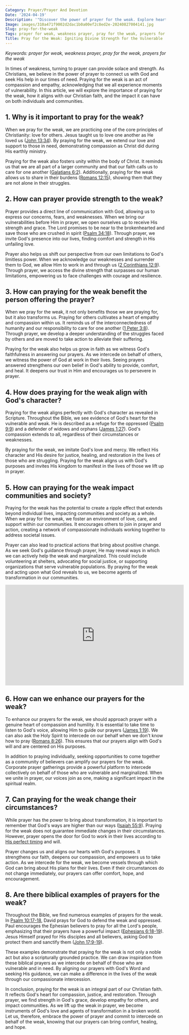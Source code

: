 ```yaml
---
Category: Prayer/Prayer And Devotion
Date: '2024-04-19'
Description: '"Discover the power of prayer for the weak. Explore heartfelt prayers and find solace in seeking divine intervention for those facing physical, emotional, or spiritual weakness. Pray for strength, healing, and guidance for the vulnerable."'
Image: images/310a471f9002d2dac1b0a00ef2c8ed2e-20240827004141.jpg
Slug: pray-for-the-weak
Tags: prayer for weak, weakness prayer, pray for the weak, prayers for the weak
Title: Pray for the Weak: Igniting Divine Strength for the Vulnerable
---
```


*Keywords: prayer for weak, weakness prayer, pray for the weak, prayers for the weak*

In times of weakness, turning to prayer can provide solace and strength. As Christians, we believe in the power of prayer to connect us with God and seek His help in our times of need. Praying for the weak is an act of compassion and empathy, acknowledging that we all experience moments of vulnerability. In this article, we will explore the importance of praying for the weak, how it aligns with our Christian faith, and the impact it can have on both individuals and communities.

## **1. Why is it important to pray for the weak?**

When we pray for the weak, we are practicing one of the core principles of Christianity: love for others. Jesus taught us to love one another as He loved us ([John 13:34](https://www.bibleref.com/John/13/John-13-34.html)). By praying for the weak, we extend our love and support to those in need, demonstrating compassion as Christ did during His earthly ministry.

Praying for the weak also fosters unity within the body of Christ. It reminds us that we are all part of a larger community and that our faith calls us to care for one another ([Galatians 6:2](https://www.bibleref.com/Galatians/6/Galatians-6-2.html)). Additionally, praying for the weak allows us to share in their burdens ([Romans 12:15](https://www.bibleref.com/Romans/12/Romans-12-15.html)), showing them that they are not alone in their struggles.

## **2. How can prayer provide strength to the weak?**

Prayer provides a direct line of communication with God, allowing us to express our concerns, fears, and weaknesses. When we bring our vulnerabilities before Him in prayer, we open ourselves up to receive His strength and grace. The Lord promises to be near to the brokenhearted and save those who are crushed in spirit ([Psalm 34:18](https://www.bibleref.com/Psalm/34/Psalm-34-18.html)). Through prayer, we invite God's presence into our lives, finding comfort and strength in His unfailing love.

Prayer also helps us shift our perspective from our own limitations to God's limitless power. When we acknowledge our weaknesses and surrender them to God, we allow Him to work in and through us ([2 Corinthians 12:9](https://www.bibleref.com/2-Corinthians/12/2-Corinthians-12-9.html)). Through prayer, we access the divine strength that surpasses our human limitations, empowering us to face challenges with courage and resilience.

## **3. How can praying for the weak benefit the person offering the prayer?**

When we pray for the weak, it not only benefits those we are praying for, but it also transforms us. Praying for others cultivates a heart of empathy and compassion within us. It reminds us of the interconnectedness of humanity and our responsibility to care for one another ([1 Peter 3:8](https://www.bibleref.com/1-Peter/3/1-Peter-3-8.html)). Through prayer, we develop a deeper understanding of the struggles faced by others and are moved to take action to alleviate their suffering.

Praying for the weak also helps us grow in faith as we witness God's faithfulness in answering our prayers. As we intercede on behalf of others, we witness the power of God at work in their lives. Seeing prayers answered strengthens our own belief in God's ability to provide, comfort, and heal. It deepens our trust in Him and encourages us to persevere in prayer.

## **4. How does praying for the weak align with God's character?**

Praying for the weak aligns perfectly with God's character as revealed in Scripture. Throughout the Bible, we see evidence of God's heart for the vulnerable and weak. He is described as a refuge for the oppressed ([Psalm 9:9](https://www.bibleref.com/Psalm/9/Psalm-9-9.html)) and a defender of widows and orphans ([James 1:27](https://www.bibleref.com/James/1/James-1-27.html)). God's compassion extends to all, regardless of their circumstances or weaknesses.

By praying for the weak, we imitate God's love and mercy. We reflect His character and His desire for justice, healing, and restoration in the lives of those who are struggling. Praying for the weak aligns us with God's purposes and invites His kingdom to manifest in the lives of those we lift up in prayer.

## **5. How can praying for the weak impact communities and society?**

Praying for the weak has the potential to create a ripple effect that extends beyond individual lives, impacting communities and society as a whole. When we pray for the weak, we foster an environment of love, care, and support within our communities. It encourages others to join in prayer and action, creating a network of compassionate individuals working together to address societal issues.

Prayer can also lead to practical actions that bring about positive change. As we seek God's guidance through prayer, He may reveal ways in which we can actively help the weak and marginalized. This could include volunteering at shelters, advocating for social justice, or supporting organizations that serve vulnerable populations. By praying for the weak and acting upon what God reveals to us, we become agents of transformation in our communities.


<iframe width="560" height="315" src="https://www.youtube.com/embed/fbuyEGXgz7k" frameborder="0" allow="autoplay; encrypted-media" allowfullscreen></iframe>


## **6. How can we enhance our prayers for the weak?**

To enhance our prayers for the weak, we should approach prayer with a genuine heart of compassion and humility. It is essential to take time to listen to God's voice, allowing Him to guide our prayers ([James 1:19](https://www.bibleref.com/James/1/James-1-19.html)). We can also ask the Holy Spirit to intercede on our behalf when we don't know how to pray ([Romans 8:26](https://www.bibleref.com/Romans/8/Romans-8-26.html)). This ensures that our prayers align with God's will and are centered on His purposes.

In addition to praying individually, seeking opportunities to come together as a community of believers can amplify our prayers for the weak. Corporate prayer gatherings provide a powerful platform to intercede collectively on behalf of those who are vulnerable and marginalized. When we unite in prayer, our voices join as one, making a significant impact in the spiritual realm.

## **7. Can praying for the weak change their circumstances?**

While prayer has the power to bring about transformation, it is important to remember that God's ways are higher than our ways ([Isaiah 55:9](https://www.bibleref.com/Isaiah/55/Isaiah-55-9.html)). Praying for the weak does not guarantee immediate changes in their circumstances. However, prayer opens the door for God to work in their lives according to [His perfect timing](/what-to-pray) and will.

Prayer changes us and aligns our hearts with God's purposes. It strengthens our faith, deepens our compassion, and empowers us to take action. As we intercede for the weak, we become vessels through which God can bring about His plans for their lives. Even if their circumstances do not change immediately, our prayers can offer comfort, hope, and encouragement.

## **8. Are there biblical examples of prayers for the weak?**

Throughout the Bible, we find numerous examples of prayers for the weak. In [Psalm 10:17-18](https://www.bibleref.com/Psalm/10/Psalm-10-17.html), David prays for God to defend the weak and oppressed. Paul encourages the Ephesian believers to pray for all the Lord's people, emphasizing that their prayers have a powerful impact ([Ephesians 6:18-19](https://www.bibleref.com/Ephesians/6/Ephesians-6-18.html)). Jesus Himself prayed for His disciples and all believers, asking God to protect them and sanctify them ([John 17:9-19](https://www.bibleref.com/John/17/John-17-9.html)).

These examples demonstrate that praying for the weak is not only a noble act but also a scripturally grounded practice. We can draw inspiration from these biblical prayers as we intercede on behalf of those who are vulnerable and in need. By aligning our prayers with God's Word and seeking His guidance, we can make a difference in the lives of the weak through our compassionate intercession.

In conclusion, praying for the weak is an integral part of our Christian faith. It reflects God's heart for compassion, justice, and restoration. Through prayer, we find strength in God's grace, develop empathy for others, and impact communities. As we lift up the weak in prayer, we become instruments of God's love and agents of transformation in a broken world. Let us, therefore, embrace the power of prayer and commit to intercede on behalf of the weak, knowing that our prayers can bring comfort, healing, and hope.